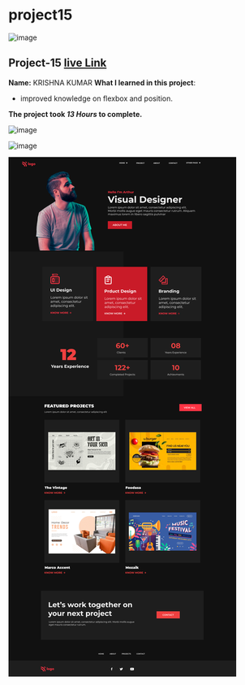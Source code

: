 # project15


![image](https://img.shields.io/badge/project-15-red)

## Project-15  [live Link](https://projec15.netlify.app/)

**Name:**  KRISHNA KUMAR
**What I learned in this project**:

  - improved knowledge on flexbox and position.


**The project took ***13 Hours*** to complete.** 

![image](https://img.shields.io/badge/INeuron-LearnCodeOnline-brightgreen)

![image](https://img.shields.io/badge/Full%20stack%20JS%20bootcamp-Hitesh%20Chaudhary-lightgrey)

![image](https://github.com/Krishna12345825/project15/blob/main/project-imgs/15.png)
